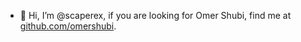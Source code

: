 - 👋 Hi, I’m @scaperex, if you are looking for Omer Shubi, find me at [github.com/omershubi](https://github.com/omershubi).
